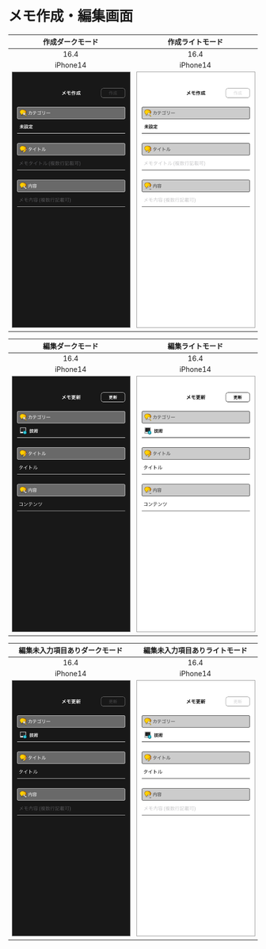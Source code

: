 # メモ作成・編集画面

|作成ダークモード|作成ライトモード|
|:---:|:---:|
|16.4|16.4|
|iPhone14|iPhone14|
|<img src='../ReferenceImages_64/メモ作成・編集画面/testMemoUpdateViewController_作成_ダークモード_iPhone_16_4_390x844@3x.png' width='250' style='border: 1px solid #999' />|<img src='../ReferenceImages_64/メモ作成・編集画面/testMemoUpdateViewController_作成_ライトモード_iPhone_16_4_390x844@3x.png' width='250' style='border: 1px solid #999' />|

|編集ダークモード|編集ライトモード|
|:---:|:---:|
|16.4|16.4|
|iPhone14|iPhone14|
|<img src='../ReferenceImages_64/メモ作成・編集画面/testMemoUpdateViewController_編集_ダークモード_iPhone_16_4_390x844@3x.png' width='250' style='border: 1px solid #999' />|<img src='../ReferenceImages_64/メモ作成・編集画面/testMemoUpdateViewController_編集_ライトモード_iPhone_16_4_390x844@3x.png' width='250' style='border: 1px solid #999' />|

|編集未入力項目ありダークモード|編集未入力項目ありライトモード|
|:---:|:---:|
|16.4|16.4|
|iPhone14|iPhone14|
|<img src='../ReferenceImages_64/メモ作成・編集画面/testMemoUpdateViewController_編集_未入力項目あり_ダークモード_iPhone_16_4_390x844@3x.png' width='250' style='border: 1px solid #999' />|<img src='../ReferenceImages_64/メモ作成・編集画面/testMemoUpdateViewController_編集_未入力項目あり_ライトモード_iPhone_16_4_390x844@3x.png' width='250' style='border: 1px solid #999' />|

